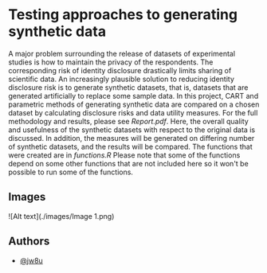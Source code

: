
# Testing approaches to generating synthetic data

A major problem surrounding the release of datasets of experimental studies is how to maintain the privacy of the respondents. The corresponding risk of identity disclosure drastically limits sharing of scientific data. An increasingly plausible solution to reducing identity disclosure risk is to generate synthetic datasets, that is, datasets that are generated artificially to replace some sample data. In this project, CART and parametric methods of generating synthetic data are compared on a chosen dataset by calculating disclosure risks and data utility measures.
For the full methodology and results, please see *Report.pdf*. Here, the overall quality and usefulness of the synthetic datasets with respect to the original data is discussed. In addition, the measures will be generated on differing number of synthetic datasets, and the results will be compared.
The functions that were created are in *functions.R* Please note that some of the functions depend on some other functions that are not included here so it won't be possible to run some of the functions.

## Images
![Alt text](./images/Image 1.png)


## Authors

- [@jw8u](https://www.github.com/jw8u)


